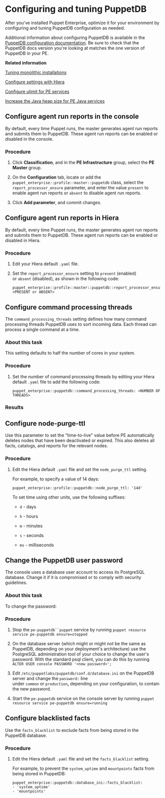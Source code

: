 # Configuring and tuning PuppetDB

After you've installed Puppet Enterprise, optimize it for your environment by configuring and tuning PuppetDB configuration as needed.

Additional information about configuring PuppetDB is available in the [PuppetDB configuration documentation](https://docs.puppet.com/puppetdb/latest/configure.html). Be sure to check that the PuppetDB docs version you're looking at matches the one version of PuppetDB in your PE.

**Related information**  


[Tuning monolithic installations](tuning_monolithic.md#)

[Configure settings with Hiera](config_intro.md#)

[Configure ulimit for PE services](config_ulimit.md#)

[Increase the Java heap size for PE Java services](config_java_args.md#)

## Configure agent run reports in the console

By default, every time Puppet runs, the master generates agent run reports and submits them to PuppetDB. These agent run reports can be enabled or disabled in the console.

### Procedure

1.  Click **Classification**, and in the **PE Infrastructure** group, select the **PE Master** group.

2.  On the **Configuration** tab, locate or add the `puppet_enterprise::profile::master::puppetdb` class, select the `report_processor_ensure` parameter, and enter the value `present` to enable agent run reports or `absent` to disable agent run reports.

3.  Click **Add parameter**, and commit changes.


## Configure agent run reports in Hiera

By default, every time Puppet runs, the master generates agent run reports and submits them to PuppetDB. These agent run reports can be enabled or disabled in Hiera.

### Procedure

1.  Edit your Hiera default `.yaml` file.

2.  Set the `report_processor_ensure` setting to `present` \(enabled\) or `absent` \(disabled\), as shown in the following code:

    ```
    puppet_enterprise::profile::master::puppetdb::report_processor_ensure: <PRESENT or ABSENT>
    ```


## Configure command processing threads

The `command_processing_threads` setting defines how many command processing threads PuppetDB uses to sort incoming data. Each thread can process a single command at a time.

### About this task

This setting defaults to half the number of cores in your system.

### Procedure

1.  Set the number of command processing threads by editing your Hiera default `.yaml` file to add the following code:

    ```
    puppet_enterprise::puppetdb::command_processing_threads: <NUMBER OF THREADS>
    ```


### Results

## Configure node-purge-ttl

Use this parameter to set the "time-to-live" value before PE automatically deletes nodes that have been deactivated or expired. This also deletes all facts, catalogs, and reports for the relevant nodes.

### Procedure

1.  Edit the Hiera default `.yaml` file and set the `node_purge_ttl` setting.

    For example, to specify a value of 14 days:

    ```
    puppet_enterprise::profile::puppetdb::node_purge_ttl: '14d'
    ```

    To set time using other units, use the following suffixes:

    -   `d` - days

    -   `h` - hours

    -   `m` - minutes

    -   `s` - seconds

    -   `ms` - milliseconds


## Change the PuppetDB user password

The console uses a database user account to access its PostgreSQL database. Change it if it is compromised or to comply with security guidelines.

### About this task

To change the password:

### Procedure

1.  Stop the `pe-puppetdb``puppet` service by running `puppet resource service pe-puppetdb ensure=stopped`

2.  On the database server \(which might or might not be the same as PuppetDB, depending on your deployment's architecture\) use the PostgreSQL administration tool of your choice to change the user's password. With the standard psql client, you can do this by running `ALTER USER console PASSWORD '<new password>';`

3.  Edit `/etc/puppetlabs/puppetdb/conf.d/database.ini` on the PuppetDB server and change the `password:` line under `common` or `production`**,** depending on your configuration, to contain the new password.

4.  Start the `pe-puppetdb` service on the console server by running `puppet resource service pe-puppetdb ensure=running`


## Configure blacklisted facts

Use the `facts_blacklist` to exclude facts from being stored in the PuppetDB database.

### Procedure

1.  Edit the Hiera default `.yaml` file and set the `facts_blacklist` setting.

    For example, to prevent the `system_uptime` and `mountpoints` facts from being stored in PuppetDB:

    ```
    puppet_enterprise::puppetdb::database_ini::facts_blacklist:
    - 'system_uptime' 
    - 'mountpoints' 
    ```


